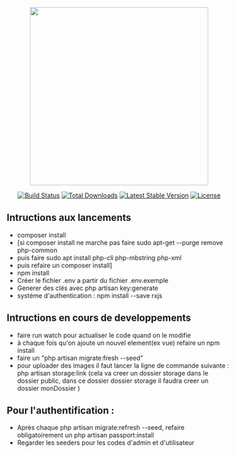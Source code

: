 <p align="center"><img src="https://res.cloudinary.com/dtfbvvkyp/image/upload/v1566331377/laravel-logolockup-cmyk-red.svg" width="400"></p>

<p align="center">
<a href="https://travis-ci.org/laravel/framework"><img src="https://travis-ci.org/laravel/framework.svg" alt="Build Status"></a>
<a href="https://packagist.org/packages/laravel/framework"><img src="https://poser.pugx.org/laravel/framework/d/total.svg" alt="Total Downloads"></a>
<a href="https://packagist.org/packages/laravel/framework"><img src="https://poser.pugx.org/laravel/framework/v/stable.svg" alt="Latest Stable Version"></a>
<a href="https://packagist.org/packages/laravel/framework"><img src="https://poser.pugx.org/laravel/framework/license.svg" alt="License"></a>
</p>

## Intructions aux lancements
* composer install
* [si composer install ne marche pas faire sudo apt-get --purge remove php-common 
* puis faire sudo apt install php-cli php-mbstring php-xml 
* puis refaire un composer install]
* npm install 
* Créer le fichier .env a partir du fichier .env.exemple
* Generer des clés avec  php artisan key:generate
* systéme d'authentication : npm install --save rxjs
 

## Intructions en cours de developpements
* faire run watch pour actualiser le code quand on le modifie
* à chaque fois qu'on ajoute un nouvel element(ex vue) refaire un npm install
* faire un "php artisan migrate:fresh --seed" 
* pour uploader des images il faut lancer la ligne de commande suivante : php artisan storage:link  (cela va creer un dossier storage dans le dossier public, dans ce dossier dossier storage il faudra creer un dossier monDossier )

## Pour l'authentification : 
* Après chaque php artisan migrate:refresh --seed, refaire obligatoirement un php artisan passport:install
* Regarder les seeders pour les codes d'admin et d'utilisateur
